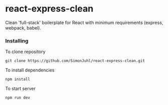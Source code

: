# react-express-clean

Clean 'full-stack' boilerplate for React with minimum requirements (express, webpack, babel). 


### Installing

To clone repository

```
git clone https://github.com/SimonJuhl/react-express-clean.git
```

To install dependencies

```
npm install
```

To start server

```
npm run dev
```
